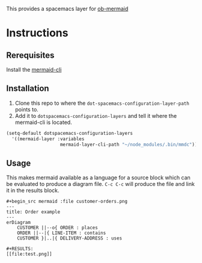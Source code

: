 This provides a spacemacs layer for [ob-mermaid](https://github.com/arnm/ob-mermaid)

# Instructions

## Rerequisites
Install the [mermaid-cli](https://github.com/mermaid-js/mermaid-cli)

## Installation
1. Clone this repo to where the `dot-spacemacs-configuration-layer-path` points to.
2. Add it to `dotspacemacs-configuration-layers` and tell it where the mermaid-cli is located.

```lisp
(setq-default dotspacemacs-configuration-layers
  '((mermaid-layer :variables
                    mermaid-layer-cli-path "~/node_modules/.bin/mmdc")))
```

## Usage

This makes mermaid available as a language for a source block which can be
evaluated to produce a diagram file. `C-c C-c` will produce the file and link it
in the results block.

```
#+begin_src mermaid :file customer-orders.png
---
title: Order example
---
erDiagram
    CUSTOMER ||--o{ ORDER : places
    ORDER ||--|{ LINE-ITEM : contains
    CUSTOMER }|..|{ DELIVERY-ADDRESS : uses

#+RESULTS:
[[file:test.png]]
```
